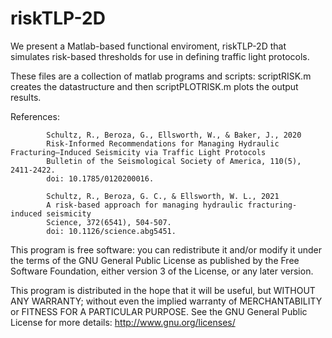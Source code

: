 # riskTLP-2D

We present a Matlab-based functional enviroment, riskTLP-2D that simulates risk-based thresholds for use in defining traffic light protocols.

These files are a collection of matlab programs and scripts: scriptRISK.m creates the datastructure and then scriptPLOTRISK.m plots the output results.

References: 
            
            Schultz, R., Beroza, G., Ellsworth, W., & Baker, J., 2020
            Risk‐Informed Recommendations for Managing Hydraulic Fracturing–Induced Seismicity via Traffic Light Protocols
            Bulletin of the Seismological Society of America, 110(5), 2411-2422.
            doi: 10.1785/0120200016.
            
            Schultz, R., Beroza, G. C., & Ellsworth, W. L., 2021
            A risk-based approach for managing hydraulic fracturing-induced seismicity
            Science, 372(6541), 504-507.
            doi: 10.1126/science.abg5451.


This program is free software: you can redistribute it and/or modify it under the terms of the GNU General Public License as published by the Free Software Foundation, either version 3 of the License, or any later version.

This program is distributed in the hope that it will be useful, but WITHOUT ANY WARRANTY; without even the implied warranty of MERCHANTABILITY or FITNESS FOR A PARTICULAR PURPOSE.  See the GNU General Public License for more details: http://www.gnu.org/licenses/
